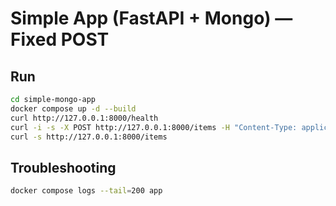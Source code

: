 # Simple App (FastAPI + Mongo) — Fixed POST

## Run
```bash
cd simple-mongo-app
docker compose up -d --build
curl http://127.0.0.1:8000/health
curl -i -s -X POST http://127.0.0.1:8000/items -H "Content-Type: application/json" -d '{"name":"hello"}'
curl -s http://127.0.0.1:8000/items
```

## Troubleshooting
```bash
docker compose logs --tail=200 app
```
